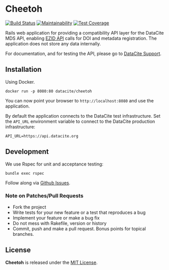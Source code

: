 # Cheetoh

[![Build Status](https://travis-ci.org/datacite/cheetoh.svg?branch=master)](https://travis-ci.org/datacite/cheetoh) [![Maintainability](https://api.codeclimate.com/v1/badges/ddb2efcae1339a13bb51/maintainability)](https://codeclimate.com/github/datacite/cheetoh/maintainability) [![Test Coverage](https://api.codeclimate.com/v1/badges/ddb2efcae1339a13bb51/test_coverage)](https://codeclimate.com/github/datacite/cheetoh/test_coverage)


Rails web application for providing a compatibility API layer for the DataCite MDS API,
enabling [EZID API](https://ezid.cdlib.org/doc/apidoc.html) calls for DOI and
metadata registration. The application does not store any data internally.

For documentation, and for testing the API, please go to [DataCite Support](https://support.datacite.org/v1.1/reference#ezid-compatible-api).

## Installation

Using Docker.

```
docker run -p 8080:80 datacite/cheetoh
```

You can now point your browser to `http://localhost:8080` and use the application.

By default the application connects to the DataCite test infrastructure.
Set the `API_URL` environment variable to connect to the DataCite production
infrastructure:

```
API_URL=https://api.datacite.org
```

## Development

We use Rspec for unit and acceptance testing:

```
bundle exec rspec
```

Follow along via [Github Issues](https://github.com/datacite/cheetoh/issues).

### Note on Patches/Pull Requests

* Fork the project
* Write tests for your new feature or a test that reproduces a bug
* Implement your feature or make a bug fix
* Do not mess with Rakefile, version or history
* Commit, push and make a pull request. Bonus points for topical branches.

## License
**Cheetoh** is released under the [MIT License](https://github.com/datacite/cheetoh/blob/master/LICENSE).
